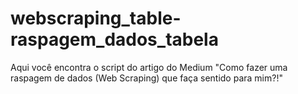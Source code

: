 # webscraping_table-raspagem_dados_tabela

Aqui você encontra o script do artigo do Medium "Como fazer uma raspagem de dados (Web Scraping) que faça sentido para mim?!"


